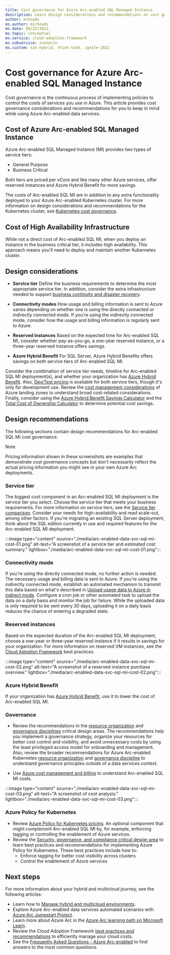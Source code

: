 ```yaml
---
title: Cost governance for Azure Arc-enabled SQL Managed Instance
description: Learn design considerations and recommendations on cost governance for Azure Arc-enabled SQL Managed Instance.
author: mrhoads
ms.author: mirhoads
ms.date: 09/22/2022
ms.topic: conceptual
ms.service: cloud-adoption-framework
ms.subservice: scenario
ms.custom: e2e-hybrid, think-tank, ignite-2022
---
```


# Cost governance for Azure Arc-enabled SQL Managed Instance

Cost governance is the continuous process of implementing policies to control the costs of services you use in Azure. This article provides cost governance considerations and recommendations for you to keep in mind while using Azure Arc-enabled data services.

## Cost of Azure Arc-enabled SQL Managed Instance

Azure Arc-enabled SQL Managed Instance (MI) provides two types of service tiers:

- General Purpose
- Business Critical

Both tiers are priced per vCore and like many other Azure services, offer reserved instances and Azure Hybrid Benefit for more savings.  

The costs of Arc-enabled SQL MI are in addition to any extra functionality deployed to your Azure Arc-enabled Kubernetes cluster. For more information on design considerations and recommendations for the Kubernetes cluster, see [Kubernetes cost governance](../arc-enabled-kubernetes/eslz-arc-kubernetes-cost-governance.md).

## Cost of High Availability Infrastructure

While not a direct cost of Arc-enabled SQL MI, when you deploy an instance in the business critical tier, it includes high availability. This approach means you'll need to deploy and maintain another Kubernetes cluster.

## Design considerations

- **Service tier** Define the business requirements to determine the most appropriate service tier. In addition, consider the extra infrastructure needed to support [business continuity and disaster recovery](./eslz-arc-data-service-sql-managed-instance-business-continuity-disaster-recovery.md).

- **Connectivity modes** How usage and billing information is sent to Azure varies depending on whether one is using the directly connected or indirectly connected mode. If you're using the indirectly connected mode, consider how the usage and billing information is regularly sent to Azure.

- **Reserved instances** Based on the expected time for Arc-enabled SQL MI, consider whether pay-as-you-go, a one-year reserved instance, or a three-year reserved instance offers savings.

- **Azure Hybrid Benefit** For SQL Server, Azure Hybrid Benefits offers savings on both service tiers of Arc-enabled SQL MI.

Consider the combination of service tier needs, timeline for Arc-enabled SQL MI deployment(s), and whether your organization has [Azure Hybrid Benefit](/azure/azure-sql/azure-hybrid-benefit). Also, [Dev/Test pricing](/pricing/dev-test/) is available for both service tiers, though it's only for development use. Review the [cost management considerations](../../../ready/landing-zone/design-area/governance.md#cost-management-considerations) of Azure landing zones to understand broad cost-related considerations. Finally, consider using the [Azure Hybrid Benefit Savings Calculator](https://azure.microsoft.com/pricing/hybrid-benefit/#calculator) and the [Total Cost of Ownership Calculator](https://azure.microsoft.com/pricing/tco/) to determine potential cost savings.

## Design recommendations

The following sections contain design recommendations for Arc-enabled SQL MI cost governance.

> [!NOTE]
> Pricing information shown in these screenshots are examples that demonstrate cost governance concepts but don't necessarily reflect the actual pricing information you might see in your own Azure Arc deployments.

### Service tier

The biggest cost component in an Arc-enabled SQL MI deployment is the service tier you select. Choose the service tier that meets your business requirements. For more information on service tiers, see the [Service tier comparison](/azure/azure-arc/data/service-tiers#service-tier-comparison). Consider your needs for high-availability and read scale-out, among other factors. If you're migrating an existing SQL Server deployment, think about the SQL edition currently in use and required features for the Arc-enabled SQL MI deployment.

:::image type="content" source="./media/arc-enabled-data-svc-sql-mi-cost-01.png" alt-text="A screenshot of a service tier and estimated cost summary." lightbox="./media/arc-enabled-data-svc-sql-mi-cost-01.png":::

### Connectivity mode

If you're using the directly connected mode, no further action is needed. The necessary usage and billing data is sent to Azure. If you're using the indirectly connected mode, establish an automated mechanism to transmit this data based on what's described in [Upload usage data to Azure in indirect mode](/azure/azure-arc/data/upload-usage-data). Configure a cron job or other automated task to upload the data on a daily basis and monitor the job for failure. While the uploaded data is only required to be sent every 30 days, uploading it on a daily basis reduces the chance of entering a degraded state.

### Reserved instances

Based on the expected duration of the Arc-enabled SQL MI deployment, choose a one-year or three-year reserved instance if it results in savings for your organization. For more information on reserved VM instances, see the [Cloud Adoption Framework](../../../govern/cost-management/best-practices.md#best-practice-use-azure-reserved-vm-instances) best practices.

:::image type="content" source="./media/arc-enabled-data-svc-sql-mi-cost-02.png" alt-text="A screenshot of a reserved instance purchase overview." lightbox="./media/arc-enabled-data-svc-sql-mi-cost-02.png":::

### Azure Hybrid Benefit

If your organization has [Azure Hybrid Benefit](/azure/azure-sql/azure-hybrid-benefit), use it to lower the cost of Arc-enabled SQL MI.

### Governance

- Review the recommendations in the [resource organization](eslz-arc-data-service-sql-managed-instance-resource-organization.md) and [governance disciplines](eslz-arc-data-service-sql-managed-instance-governance-disciplines.md) critical design areas. The recommendations help you implement a governance strategy, organize your resources for better cost control and visibility, and avoid unnecessary costs by using the least privileged access model for onboarding and management. Also, review the broader recommendations for Azure Arc-enabled Kubernetes [resource organization](../arc-enabled-kubernetes/eslz-arc-kubernetes-resource-organization.md) and [governance discipline](../arc-enabled-kubernetes/eslz-arc-kubernetes-governance-disciplines.md) to understand governance principles outside of a data services context.

- Use [Azure cost management and billing](/azure/cost-management-billing/costs/quick-acm-cost-analysis) to understand Arc-enabled SQL MI costs.

:::image type="content" source="./media/arc-enabled-data-svc-sql-mi-cost-03.png" alt-text="A screenshot of cost analysis." lightbox="./media/arc-enabled-data-svc-sql-mi-cost-03.png":::

### Azure Policy for Kubernetes

- Review [Azure Policy for Kubernetes pricing](https://azure.microsoft.com/pricing/details/azure-arc/). An optional component that might complement Arc-enabled SQL MI by, for example, enforcing tagging or controlling the enablement of Azure services.
- Review the [Security, governance, and compliance critical design area](.\eslz-arc-data-service-sql-managed-instance-management-disciplines.md) to learn best practices and recommendations for implementing Azure Policy for Kubernetes. These best practices include how to:
  - Enforce tagging for better cost visibility across clusters
  - Control the enablement of Azure services

## Next steps

For more information about your hybrid and multicloud journey, see the following articles:

- Learn how to [Manage hybrid and multicloud environments](../manage.md).
- Explore Azure Arc-enabled data services automated scenarios with [Azure Arc Jumpstart Project](https://azurearcjumpstart.io/azure_arc_jumpstart/azure_arc_data/).
- Learn more about Azure Arc in the [Azure Arc learning path on Microsoft Learn](/learn/paths/manage-hybrid-infrastructure-with-azure-arc/).
- Review the Cloud Adoption Framework [best practices and recommendations](../../../get-started/manage-costs.md) to efficiently manage your cloud costs.
- See the [Frequently Asked Questions - Azure Arc-enabled](/azure/azure-arc/kubernetes/faq) to find answers to the most common questions.
